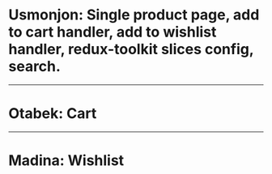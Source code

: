 # Usmonjon: Single product page, add to cart handler, add to wishlist handler, redux-toolkit slices config, search.
<hr>

# Otabek: Cart
<hr>

# Madina: Wishlist
